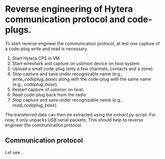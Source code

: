 # Reverse engineering of Hytera communication protocol and code-plugs.

To start reverse engineer the communication protocol, at lest one capture of a code-plug write and read is necessary.

  1. Start Hytera CPS in VM
  2. Start wireshark and capture on usbmon device on host system
  3. Upload a small code-plug (only a few channels, contacts and a zone).
  4. Stop capture and save under recognizable name (e.g., *write_codeplug_base*) along with the code-plug with the same name (e.g., *codeplug_base*).
  5. Restart capture of usbmon on host.
  6. Read code-plug back from the radio.
  7. Stop capture and save under recognizable name (e.g., *read_codeplug_base*).

The transferred data can then be extracted using the *extract.py* script. For now, it only unpacks 
USB serial packets. This should help to reverse engineer the communication protocol. 

## Communication protocol
Let see...
